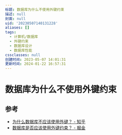 ```yaml
---
标题: 数据库为什么不使用外键约束
描述: null
封面: null
uid: '20230507140131228'
aliases: []
tags:
  - 计算机/数据库
  - 外键约束
  - 数据库设计
  - 数据库性能
cssclasses: null
创建时间: 2023-05-07 14:01:31
更新时间: 2024-01-22 16:57:31
---
```


# 数据库为什么不使用外键约束

## 参考

- [为什么数据库不应该使用外键？ - 知乎](https://zhuanlan.zhihu.com/p/252840511)
- [数据库是否应该使用外键约束？ - 掘金](https://juejin.cn/post/7177534316396691512)
